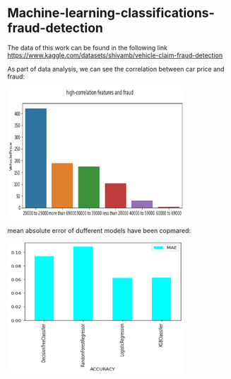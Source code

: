 # Machine-learning-classifications-fraud-detection
The data of this work can be found in the following link
https://www.kaggle.com/datasets/shivamb/vehicle-claim-fraud-detection

As part of data analysis, we can see the correlation between car price and fraud:

<img src="price_fraud.png" width="400" height="300">

mean absolute error of dufferent models have been copmared:

<img src="mae.png" width="400" height="300">




